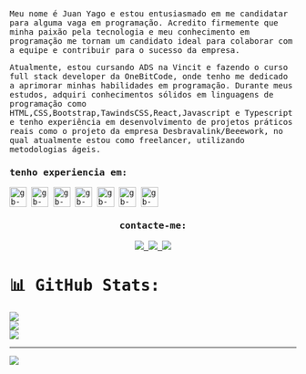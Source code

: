 <samp>
  


<p align="left">Meu nome é Juan Yago e estou entusiasmado em me candidatar para alguma vaga em programação. Acredito firmemente que minha paixão pela tecnologia e meu conhecimento em programação me tornam um candidato ideal para colaborar com a equipe e contribuir para o sucesso da empresa.

Atualmente, estou cursando ADS na Vincit e fazendo o curso full stack developer da OneBitCode, onde tenho me dedicado a aprimorar minhas habilidades em programação. Durante meus estudos, adquiri conhecimentos sólidos em linguagens de programação como HTML,CSS,Bootstrap,TawindsCSS,React,Javascript e Typescript e tenho experiência em desenvolvimento de projetos práticos reais como o projeto da empresa Desbravalink/Beeework, no qual atualmente estou como freelancer, utilizando metodologias ágeis.</p>
<h3>tenho experiencia em:</h3>
<!-- <img align="center" alt="gb-py" height="35" width="30" src="https://cdn.jsdelivr.net/gh/devicons/devicon/icons/python/python-original.svg"> -->
<!-- <img align="center" alt="gb-django" height="35" width="30" src="https://cdn.jsdelivr.net/gh/devicons/devicon/icons/django/django-plain.svg"> -->
<img align="center" alt="gb-js" height="35" width="30" src="https://cdn.jsdelivr.net/gh/devicons/devicon/icons/typescript/typescript-original.svg">
<img align="center" alt="gb-js" height="35" width="30" src="https://cdn.jsdelivr.net/gh/devicons/devicon/icons/javascript/javascript-original.svg">
<img align="center" alt="gb-react" height="35" width="30" src="https://cdn.jsdelivr.net/gh/devicons/devicon/icons/react/react-original.svg">
<img align="center" alt="gb-html" height="35" width="30" src="https://cdn.jsdelivr.net/gh/devicons/devicon/icons/html5/html5-original-wordmark.svg">
<img align="center" alt="gb-css" height="35" width="30" src="https://cdn.jsdelivr.net/gh/devicons/devicon/icons/css3/css3-original-wordmark.svg">
<img align="center" alt="gb-git" height="35" width="30" src="https://cdn.jsdelivr.net/gh/devicons/devicon/icons/git/git-original.svg" />
<img align="center" alt="gb-next" height="35" width="30" src="https://cdn.jsdelivr.net/gh/devicons/devicon/icons/nextjs/nextjs-original-wordmark.svg" />
          
          

  <br>
  <div align="center">
  <h3><b>contacte-me:</b></h3>
  <a href="https://www.linkedin.com/in/juanyago25/" target="_blank" rel="noopener noreferrer">
  <img src="https://img.shields.io/badge/-linkedin-orange.svg?style=for-the-badge&logo=linkedin&logoColor=white">
  </a>
  <a href="juanyago25@gmail.com" target="_blank" rel="noopener noreferrer">
  <img src="https://img.shields.io/badge/-gmail-orange?style=for-the-badge&logo=gmail&logoColor=white">
  </a>

  <a href="https://www.instagram.com/juanyago25/" target="_blank" rel="noopener noreferrer">
  <img src="https://img.shields.io/badge/-instagram-orange.svg?style=for-the-badge&logo=Instagram&logoColor=white">
  </a>

  </div>

  # 📊 GitHub Stats:
![](https://github-readme-stats.vercel.app/api?username=JuanYago&theme=monokai&hide_border=false&include_all_commits=false&count_private=false)<br/>
![](https://github-readme-streak-stats.herokuapp.com/?user=JuanYago&theme=monokai&hide_border=false)<br/>
![](https://github-readme-stats.vercel.app/api/top-langs/?username=JuanYago&theme=monokai&hide_border=false&include_all_commits=false&count_private=false&layout=compact)

---
[![](https://visitcount.itsvg.in/api?id=JuanYago&icon=0&color=0)](https://visitcount.itsvg.in)
  </samp>
<br>

  
 
 
